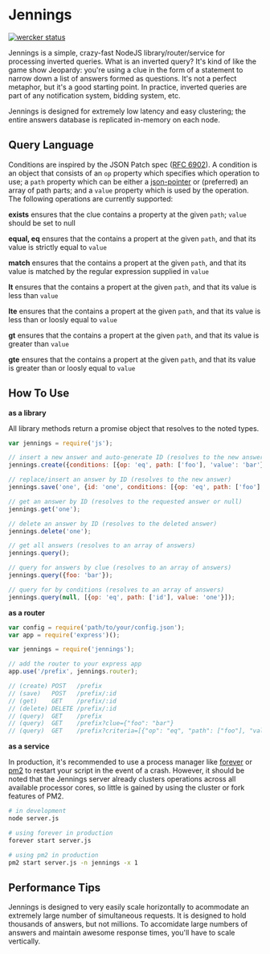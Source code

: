 Jennings
========

[![wercker status](https://app.wercker.com/status/7c36ae034960f9fc1efe31095c2625dc/s "wercker status")](https://app.wercker.com/project/bykey/7c36ae034960f9fc1efe31095c2625dc)

Jennings is a simple, crazy-fast NodeJS library/router/service for processing inverted queries. What is an inverted query? It's kind of like the game show Jeopardy: you're using a clue in the form of a statement to narrow down a list of answers formed as questions. It's not a perfect metaphor, but it's a good starting point. In practice, inverted queries are part of any notification system, bidding system, etc.

Jennings is designed for extremely low latency and easy clustering; the entire answers database is replicated in-memory on each node.


Query Language
--------------
Conditions are inspired by the JSON Patch spec ([RFC 6902](https://tools.ietf.org/html/rfc6902)). A condition is an object that consists of an `op` property which specifies which operation to use; a `path` property which can be either a [json-pointer](https://tools.ietf.org/html/rfc6901) or (preferred) an array of path parts; and a `value` property which is used by the operation. The following operations are currently supported:

**exists** ensures that the clue contains a property at the given `path`; `value` should be set to null

**equal, eq** ensures that the contains a propert at the given `path`, and that its value is strictly equal to `value`

**match** ensures that the contains a propert at the given `path`, and that its value is matched by the regular expression supplied in `value`

**lt** ensures that the contains a propert at the given `path`, and that its value is less than `value`

**lte** ensures that the contains a propert at the given `path`, and that its value is less than or loosly equal to `value`

**gt** ensures that the contains a propert at the given `path`, and that its value is greater than `value`

**gte** ensures that the contains a propert at the given `path`, and that its value is greater than or loosly equal to `value`


How To Use
----------

**as a library**

All library methods return a promise object that resolves to the noted types.

```js
var jennings = require('js');

// insert a new answer and auto-generate ID (resolves to the new answer)
jennings.create({conditions: [{op: 'eq', path: ['foo'], 'value': 'bar'}], data: {cool: 'beans'}});

// replace/insert an answer by ID (resolves to the new answer)
jennings.save('one', {id: 'one', conditions: [{op: 'eq', path: ['foo'], 'value': 'bar'}], data: {cool: 'beans'}});

// get an answer by ID (resolves to the requested answer or null)
jennings.get('one');

// delete an answer by ID (resolves to the deleted answer)
jennings.delete('one');

// get all answers (resolves to an array of answers)
jennings.query();

// query for answers by clue (resolves to an array of answers)
jennings.query({foo: 'bar'});

// query for by conditions (resolves to an array of answers)
jennings.query(null, [{op: 'eq', path: ['id'], value: 'one'}]);

```

**as a router**

```js
var config = require('path/to/your/config.json');
var app = require('express')();

var jennings = require('jennings');

// add the router to your express app
app.use('/prefix', jennings.router);

// (create) POST   /prefix
// (save)   POST   /prefix/:id
// (get)    GET    /prefix/:id
// (delete) DELETE /prefix/:id
// (query)  GET    /prefix
// (query)  GET    /prefix?clue={"foo": "bar"}
// (query)  GET    /prefix?criteria=[{"op": "eq", "path": ["foo"], "value": "bar"}]

```

**as a service**

In production, it's recommended to use a process manager like [forever](https://www.npmjs.com/package/forever) or [pm2](https://www.npmjs.com/package/pm2) to restart your script in the event of a crash. However, it should be noted that the Jennings server already clusters operations across all available processor cores, so little is gained by using the cluster or fork features of PM2.

```bash
# in development
node server.js

# using forever in production
forever start server.js

# using pm2 in production
pm2 start server.js -n jennings -x 1
```


Performance Tips
----------------

Jennings is designed to very easily scale horizontally to acommodate an extremely large number of simultaneous requests. It is designed to hold thousands of answers, but not millions. To accomidate large numbers of answers and maintain awesome response times, you'll have to scale vertically.

